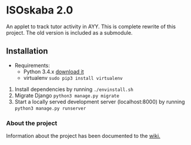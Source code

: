 # ISOskaba 2.0

An applet to track tutor activity in AYY. This is complete rewrite of this project. The old version is included as a submodule.

## Installation

- Requirements: 
  * Python 3.4.x [download it](https://www.python.org/downloads/release/python-340/)
  * virtualenv `sudo pip3 install virtualenv`
1. Install dependencies by running `./envinstall.sh`
2. Migrate Django `python3 manage.py migrate`
3. Start a locally served development server (localhost:8000) by running `python3 manage.py runserver`


### About the project

Information about the project has been documented to the [wiki.](https://github.com/Jonneitapuro/isoskaba2/wiki)
